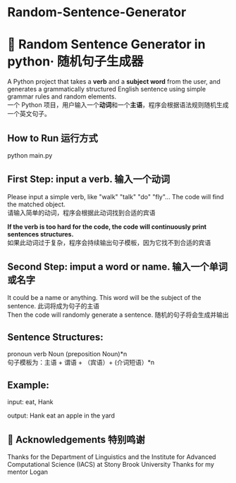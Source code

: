 # Random-Sentence-Generator

# 🧠 Random Sentence Generator in python· 随机句子生成器

A Python project that takes a **verb** and a **subject word** from the user, and generates a grammatically structured English sentence using simple grammar rules and random elements.  
一个 Python 项目，用户输入一个**动词**和一个**主语**，程序会根据语法规则随机生成一个英文句子。

## How to Run    运行方式  
python main.py

## First Step: input a verb. 输入一个动词

Please input a simple verb, like "walk" "talk" "do" "fly"... The code will find the matched object.  
请输入简单的动词，程序会根据此动词找到合适的宾语

**If the verb is too hard for the code, the code will continuously print sentences structures.**  
如果此动词过于复杂，程序会持续输出句子模板，因为它找不到合适的宾语


## Second Step: imput a word or name. 输入一个单词或名字
It could be a name or anything. This word will be the subject of the sentence.  此词将成为句子的主语  
Then the code will randomly generate a sentence.  随机的句子将会生成并输出

## Sentence Structures:

pronoun verb Noun (preposition Noun)*n  
句子模板为：主语 + 谓语 + （宾语）+ (介词短语）*n

## Example: 

input: eat, Hank

output: Hank eat  an apple in the yard

## 🙏 Acknowledgements 特别鸣谢 
Thanks for the Department of Linguistics and the Institute for Advanced Computational Science (IACS) at Stony Brook University
Thanks for my mentor Logan

